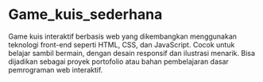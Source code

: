 # Game_kuis_sederhana
Game kuis interaktif berbasis web yang dikembangkan menggunakan teknologi front-end seperti HTML, CSS, dan JavaScript. Cocok untuk belajar sambil bermain, dengan desain responsif dan ilustrasi menarik. Bisa dijadikan sebagai proyek portofolio atau bahan pembelajaran dasar pemrograman web interaktif.
